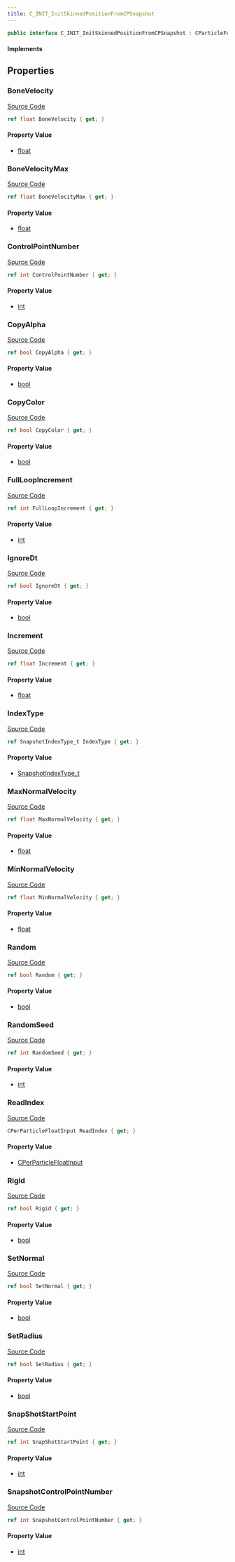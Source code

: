 ```yaml
---
title: C_INIT_InitSkinnedPositionFromCPSnapshot
---
```


```csharp
public interface C_INIT_InitSkinnedPositionFromCPSnapshot : CParticleFunctionInitializer, CParticleFunction, ISchemaClass<CParticleFunction>, ISchemaClass<CParticleFunctionInitializer>, ISchemaClass<C_INIT_InitSkinnedPositionFromCPSnapshot>, ISchemaField, ISchemaClass, INativeHandle
```

#### Implements

## Properties

### BoneVelocity

[Source Code](https://github.com/swiftly-solution/swiftlys2/blob/beta/managed/src/SwiftlyS2.Generated/Schemas/Interfaces/C_INIT_InitSkinnedPositionFromCPSnapshot.cs#L44)

```csharp
ref float BoneVelocity { get; }
```

#### Property Value

- [float](https://learn.microsoft.com/dotnet/api/system.single)

### BoneVelocityMax

[Source Code](https://github.com/swiftly-solution/swiftlys2/blob/beta/managed/src/SwiftlyS2.Generated/Schemas/Interfaces/C_INIT_InitSkinnedPositionFromCPSnapshot.cs#L46)

```csharp
ref float BoneVelocityMax { get; }
```

#### Property Value

- [float](https://learn.microsoft.com/dotnet/api/system.single)

### ControlPointNumber

[Source Code](https://github.com/swiftly-solution/swiftlys2/blob/beta/managed/src/SwiftlyS2.Generated/Schemas/Interfaces/C_INIT_InitSkinnedPositionFromCPSnapshot.cs#L18)

```csharp
ref int ControlPointNumber { get; }
```

#### Property Value

- [int](https://learn.microsoft.com/dotnet/api/system.int32)

### CopyAlpha

[Source Code](https://github.com/swiftly-solution/swiftlys2/blob/beta/managed/src/SwiftlyS2.Generated/Schemas/Interfaces/C_INIT_InitSkinnedPositionFromCPSnapshot.cs#L50)

```csharp
ref bool CopyAlpha { get; }
```

#### Property Value

- [bool](https://learn.microsoft.com/dotnet/api/system.boolean)

### CopyColor

[Source Code](https://github.com/swiftly-solution/swiftlys2/blob/beta/managed/src/SwiftlyS2.Generated/Schemas/Interfaces/C_INIT_InitSkinnedPositionFromCPSnapshot.cs#L48)

```csharp
ref bool CopyColor { get; }
```

#### Property Value

- [bool](https://learn.microsoft.com/dotnet/api/system.boolean)

### FullLoopIncrement

[Source Code](https://github.com/swiftly-solution/swiftlys2/blob/beta/managed/src/SwiftlyS2.Generated/Schemas/Interfaces/C_INIT_InitSkinnedPositionFromCPSnapshot.cs#L40)

```csharp
ref int FullLoopIncrement { get; }
```

#### Property Value

- [int](https://learn.microsoft.com/dotnet/api/system.int32)

### IgnoreDt

[Source Code](https://github.com/swiftly-solution/swiftlys2/blob/beta/managed/src/SwiftlyS2.Generated/Schemas/Interfaces/C_INIT_InitSkinnedPositionFromCPSnapshot.cs#L28)

```csharp
ref bool IgnoreDt { get; }
```

#### Property Value

- [bool](https://learn.microsoft.com/dotnet/api/system.boolean)

### Increment

[Source Code](https://github.com/swiftly-solution/swiftlys2/blob/beta/managed/src/SwiftlyS2.Generated/Schemas/Interfaces/C_INIT_InitSkinnedPositionFromCPSnapshot.cs#L38)

```csharp
ref float Increment { get; }
```

#### Property Value

- [float](https://learn.microsoft.com/dotnet/api/system.single)

### IndexType

[Source Code](https://github.com/swiftly-solution/swiftlys2/blob/beta/managed/src/SwiftlyS2.Generated/Schemas/Interfaces/C_INIT_InitSkinnedPositionFromCPSnapshot.cs#L34)

```csharp
ref SnapshotIndexType_t IndexType { get; }
```

#### Property Value

- [SnapshotIndexType_t](/docs/api/shared/schemadefinitions/snapshotindextype_t)

### MaxNormalVelocity

[Source Code](https://github.com/swiftly-solution/swiftlys2/blob/beta/managed/src/SwiftlyS2.Generated/Schemas/Interfaces/C_INIT_InitSkinnedPositionFromCPSnapshot.cs#L32)

```csharp
ref float MaxNormalVelocity { get; }
```

#### Property Value

- [float](https://learn.microsoft.com/dotnet/api/system.single)

### MinNormalVelocity

[Source Code](https://github.com/swiftly-solution/swiftlys2/blob/beta/managed/src/SwiftlyS2.Generated/Schemas/Interfaces/C_INIT_InitSkinnedPositionFromCPSnapshot.cs#L30)

```csharp
ref float MinNormalVelocity { get; }
```

#### Property Value

- [float](https://learn.microsoft.com/dotnet/api/system.single)

### Random

[Source Code](https://github.com/swiftly-solution/swiftlys2/blob/beta/managed/src/SwiftlyS2.Generated/Schemas/Interfaces/C_INIT_InitSkinnedPositionFromCPSnapshot.cs#L20)

```csharp
ref bool Random { get; }
```

#### Property Value

- [bool](https://learn.microsoft.com/dotnet/api/system.boolean)

### RandomSeed

[Source Code](https://github.com/swiftly-solution/swiftlys2/blob/beta/managed/src/SwiftlyS2.Generated/Schemas/Interfaces/C_INIT_InitSkinnedPositionFromCPSnapshot.cs#L22)

```csharp
ref int RandomSeed { get; }
```

#### Property Value

- [int](https://learn.microsoft.com/dotnet/api/system.int32)

### ReadIndex

[Source Code](https://github.com/swiftly-solution/swiftlys2/blob/beta/managed/src/SwiftlyS2.Generated/Schemas/Interfaces/C_INIT_InitSkinnedPositionFromCPSnapshot.cs#L36)

```csharp
CPerParticleFloatInput ReadIndex { get; }
```

#### Property Value

- [CPerParticleFloatInput](/docs/api/shared/schemadefinitions/cperparticlefloatinput)

### Rigid

[Source Code](https://github.com/swiftly-solution/swiftlys2/blob/beta/managed/src/SwiftlyS2.Generated/Schemas/Interfaces/C_INIT_InitSkinnedPositionFromCPSnapshot.cs#L24)

```csharp
ref bool Rigid { get; }
```

#### Property Value

- [bool](https://learn.microsoft.com/dotnet/api/system.boolean)

### SetNormal

[Source Code](https://github.com/swiftly-solution/swiftlys2/blob/beta/managed/src/SwiftlyS2.Generated/Schemas/Interfaces/C_INIT_InitSkinnedPositionFromCPSnapshot.cs#L26)

```csharp
ref bool SetNormal { get; }
```

#### Property Value

- [bool](https://learn.microsoft.com/dotnet/api/system.boolean)

### SetRadius

[Source Code](https://github.com/swiftly-solution/swiftlys2/blob/beta/managed/src/SwiftlyS2.Generated/Schemas/Interfaces/C_INIT_InitSkinnedPositionFromCPSnapshot.cs#L52)

```csharp
ref bool SetRadius { get; }
```

#### Property Value

- [bool](https://learn.microsoft.com/dotnet/api/system.boolean)

### SnapShotStartPoint

[Source Code](https://github.com/swiftly-solution/swiftlys2/blob/beta/managed/src/SwiftlyS2.Generated/Schemas/Interfaces/C_INIT_InitSkinnedPositionFromCPSnapshot.cs#L42)

```csharp
ref int SnapShotStartPoint { get; }
```

#### Property Value

- [int](https://learn.microsoft.com/dotnet/api/system.int32)

### SnapshotControlPointNumber

[Source Code](https://github.com/swiftly-solution/swiftlys2/blob/beta/managed/src/SwiftlyS2.Generated/Schemas/Interfaces/C_INIT_InitSkinnedPositionFromCPSnapshot.cs#L16)

```csharp
ref int SnapshotControlPointNumber { get; }
```

#### Property Value

- [int](https://learn.microsoft.com/dotnet/api/system.int32)

